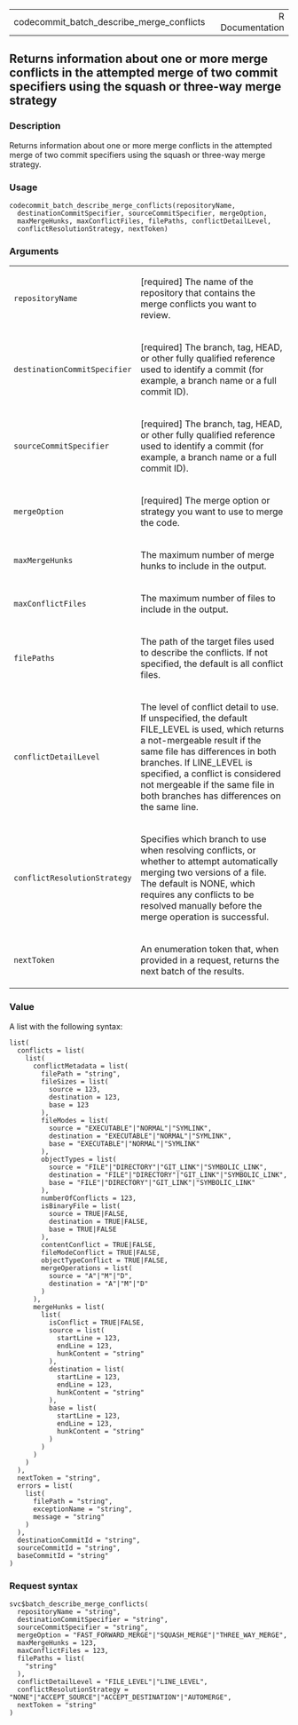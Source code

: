<table style="width: 100%;">
<tbody>
<tr class="odd">
<td>codecommit_batch_describe_merge_conflicts</td>
<td style="text-align: right;">R Documentation</td>
</tr>
</tbody>
</table>

## Returns information about one or more merge conflicts in the attempted merge of two commit specifiers using the squash or three-way merge strategy

### Description

Returns information about one or more merge conflicts in the attempted
merge of two commit specifiers using the squash or three-way merge
strategy.

### Usage

    codecommit_batch_describe_merge_conflicts(repositoryName,
      destinationCommitSpecifier, sourceCommitSpecifier, mergeOption,
      maxMergeHunks, maxConflictFiles, filePaths, conflictDetailLevel,
      conflictResolutionStrategy, nextToken)

### Arguments

<table>
<colgroup>
<col style="width: 35%" />
<col style="width: 65%" />
</colgroup>
<tbody>
<tr class="odd">
<td><code
id="codecommit_batch_describe_merge_conflicts_:_repositoryName">repositoryName</code></td>
<td><p>[required] The name of the repository that contains the merge
conflicts you want to review.</p></td>
</tr>
<tr class="even">
<td><code
id="codecommit_batch_describe_merge_conflicts_:_destinationCommitSpecifier">destinationCommitSpecifier</code></td>
<td><p>[required] The branch, tag, HEAD, or other fully qualified
reference used to identify a commit (for example, a branch name or a
full commit ID).</p></td>
</tr>
<tr class="odd">
<td><code
id="codecommit_batch_describe_merge_conflicts_:_sourceCommitSpecifier">sourceCommitSpecifier</code></td>
<td><p>[required] The branch, tag, HEAD, or other fully qualified
reference used to identify a commit (for example, a branch name or a
full commit ID).</p></td>
</tr>
<tr class="even">
<td><code
id="codecommit_batch_describe_merge_conflicts_:_mergeOption">mergeOption</code></td>
<td><p>[required] The merge option or strategy you want to use to merge
the code.</p></td>
</tr>
<tr class="odd">
<td><code
id="codecommit_batch_describe_merge_conflicts_:_maxMergeHunks">maxMergeHunks</code></td>
<td><p>The maximum number of merge hunks to include in the
output.</p></td>
</tr>
<tr class="even">
<td><code
id="codecommit_batch_describe_merge_conflicts_:_maxConflictFiles">maxConflictFiles</code></td>
<td><p>The maximum number of files to include in the output.</p></td>
</tr>
<tr class="odd">
<td><code
id="codecommit_batch_describe_merge_conflicts_:_filePaths">filePaths</code></td>
<td><p>The path of the target files used to describe the conflicts. If
not specified, the default is all conflict files.</p></td>
</tr>
<tr class="even">
<td><code
id="codecommit_batch_describe_merge_conflicts_:_conflictDetailLevel">conflictDetailLevel</code></td>
<td><p>The level of conflict detail to use. If unspecified, the default
FILE_LEVEL is used, which returns a not-mergeable result if the same
file has differences in both branches. If LINE_LEVEL is specified, a
conflict is considered not mergeable if the same file in both branches
has differences on the same line.</p></td>
</tr>
<tr class="odd">
<td><code
id="codecommit_batch_describe_merge_conflicts_:_conflictResolutionStrategy">conflictResolutionStrategy</code></td>
<td><p>Specifies which branch to use when resolving conflicts, or
whether to attempt automatically merging two versions of a file. The
default is NONE, which requires any conflicts to be resolved manually
before the merge operation is successful.</p></td>
</tr>
<tr class="even">
<td><code
id="codecommit_batch_describe_merge_conflicts_:_nextToken">nextToken</code></td>
<td><p>An enumeration token that, when provided in a request, returns
the next batch of the results.</p></td>
</tr>
</tbody>
</table>

### Value

A list with the following syntax:

    list(
      conflicts = list(
        list(
          conflictMetadata = list(
            filePath = "string",
            fileSizes = list(
              source = 123,
              destination = 123,
              base = 123
            ),
            fileModes = list(
              source = "EXECUTABLE"|"NORMAL"|"SYMLINK",
              destination = "EXECUTABLE"|"NORMAL"|"SYMLINK",
              base = "EXECUTABLE"|"NORMAL"|"SYMLINK"
            ),
            objectTypes = list(
              source = "FILE"|"DIRECTORY"|"GIT_LINK"|"SYMBOLIC_LINK",
              destination = "FILE"|"DIRECTORY"|"GIT_LINK"|"SYMBOLIC_LINK",
              base = "FILE"|"DIRECTORY"|"GIT_LINK"|"SYMBOLIC_LINK"
            ),
            numberOfConflicts = 123,
            isBinaryFile = list(
              source = TRUE|FALSE,
              destination = TRUE|FALSE,
              base = TRUE|FALSE
            ),
            contentConflict = TRUE|FALSE,
            fileModeConflict = TRUE|FALSE,
            objectTypeConflict = TRUE|FALSE,
            mergeOperations = list(
              source = "A"|"M"|"D",
              destination = "A"|"M"|"D"
            )
          ),
          mergeHunks = list(
            list(
              isConflict = TRUE|FALSE,
              source = list(
                startLine = 123,
                endLine = 123,
                hunkContent = "string"
              ),
              destination = list(
                startLine = 123,
                endLine = 123,
                hunkContent = "string"
              ),
              base = list(
                startLine = 123,
                endLine = 123,
                hunkContent = "string"
              )
            )
          )
        )
      ),
      nextToken = "string",
      errors = list(
        list(
          filePath = "string",
          exceptionName = "string",
          message = "string"
        )
      ),
      destinationCommitId = "string",
      sourceCommitId = "string",
      baseCommitId = "string"
    )

### Request syntax

    svc$batch_describe_merge_conflicts(
      repositoryName = "string",
      destinationCommitSpecifier = "string",
      sourceCommitSpecifier = "string",
      mergeOption = "FAST_FORWARD_MERGE"|"SQUASH_MERGE"|"THREE_WAY_MERGE",
      maxMergeHunks = 123,
      maxConflictFiles = 123,
      filePaths = list(
        "string"
      ),
      conflictDetailLevel = "FILE_LEVEL"|"LINE_LEVEL",
      conflictResolutionStrategy = "NONE"|"ACCEPT_SOURCE"|"ACCEPT_DESTINATION"|"AUTOMERGE",
      nextToken = "string"
    )
